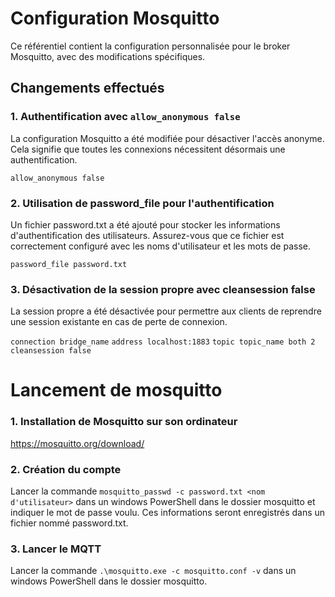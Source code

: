# Configuration Mosquitto

Ce référentiel contient la configuration personnalisée pour le broker Mosquitto, avec des modifications spécifiques.

## Changements effectués

### 1. Authentification avec `allow_anonymous false`

La configuration Mosquitto a été modifiée pour désactiver l'accès anonyme. Cela signifie que toutes les connexions nécessitent désormais une authentification.

```allow_anonymous false```

### 2. Utilisation de password_file pour l'authentification

Un fichier password.txt a été ajouté pour stocker les informations d'authentification des utilisateurs. Assurez-vous que ce fichier est correctement configuré avec les noms d'utilisateur et les mots de passe.

```password_file password.txt```

### 3. Désactivation de la session propre avec cleansession false

La session propre a été désactivée pour permettre aux clients de reprendre une session existante en cas de perte de connexion.

```connection bridge_name``` 
```address localhost:1883``` 
```topic topic_name both 2```
```cleansession false```


# Lancement de mosquitto

### 1. Installation de Mosquitto sur son ordinateur

https://mosquitto.org/download/

### 2. Création du compte

Lancer la commande ```mosquitto_passwd -c password.txt <nom d'utilisateur>``` dans un windows PowerShell dans le dossier mosquitto et indiquer le mot de passe voulu. Ces informations seront enregistrés dans un fichier nommé password.txt.

### 3. Lancer le MQTT

Lancer la commande ```.\mosquitto.exe -c mosquitto.conf -v``` dans un windows PowerShell dans le dossier mosquitto.
